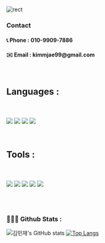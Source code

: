 ![rect](https://capsule-render.vercel.app/api?type=rect&color=gradient&text=%20%20김민재%20%20&fontAlign=15&fontSize=30&textBg=true&desc=사용자에게%20놀라운%20경험을%20선사하는%20프론트엔드%20개발자입니다.&descAlign=60&descAlignY=50)
<h3>Contact</h3>

<h4> 📞 Phone : 010-9909-7886 </h4>
<h4> ✉️ Email : kimmjae99@gmail.com </h4>

</br>

<h3 align="left" style="font-size:23px">Languages :</h3>
</br>
<p align="left"> 
  <img src="https://img.shields.io/badge/html5-%23E34F26.svg?&style=for-the-badge&logo=html5&logoColor=white" />
  <img src="https://img.shields.io/badge/css3-%231572B6.svg?&style=for-the-badge&logo=css3&logoColor=white" />
  <img src="https://img.shields.io/badge/javascript-%23F7DF1E.svg?&style=for-the-badge&logo=javascript&logoColor=black" />
  <img src="https://img.shields.io/badge/react-%2361DAFB.svg?&style=for-the-badge&logo=react&logoColor=black" />
</p>
</br>
<h3 align="left" style="font-size:23px">Tools :</h3>
</br>
<p align="left">
  <img src="https://img.shields.io/badge/github-%23181717.svg?&style=for-the-badge&logo=github&logoColor=white" />
  <img src="https://img.shields.io/badge/notion-%23000000.svg?&style=for-the-badge&logo=notion&logoColor=white" />
  <img src="https://img.shields.io/badge/figma-%23F24E1E.svg?&style=for-the-badge&logo=figma&logoColor=white" />
  <img src="https://img.shields.io/badge/jira-%230052CC.svg?&style=for-the-badge&logo=jira&logoColor=white" />
  <img src="https://img.shields.io/badge/discord-%237289DA.svg?&style=for-the-badge&logo=discord&logoColor=white" />
</p>
</br>
</br>

<h3>🧑🏻‍💻 Github Stats :</h3>

![김민재's GitHub stats](https://github-readme-stats.vercel.app/api?username=kimmjae99&show_icons=true&line_height=24&hide_rank=true&&layout=compact&theme=white)
[![Top Langs](https://github-readme-stats.vercel.app/api/top-langs/?username=kimmjae99&layout=compact&langs_count=8)](https://github.com/kimmjae99/github-readme-stats)